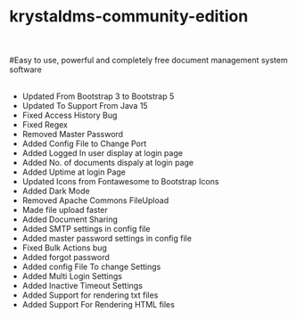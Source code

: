 # krystaldms-community-edition<br/><br/>
#Easy to use, powerful and completely free document management system software<br/><br/>

- Updated From Bootstrap 3 to Bootstrap 5<br/>
- Updated To Support From Java 15<br/>
- Fixed Access History Bug<br/>
- Fixed Regex<br/>
- Removed Master Password<br/>
- Added Config File to Change Port<br/>
- Added Logged In user display at login page<br/>
- Added No. of documents dispaly at login page<br/>
- Added Uptime at login Page<br/>
- Updated Icons from Fontawesome to Bootstrap Icons<br/>
- Added Dark Mode<br/>
- Removed Apache Commons FileUpload<br/>
- Made file upload faster<br/>
- Added Document Sharing<br/>
- Added SMTP settings in config file<br/>
- Added master password settings in config file<br/>
- Fixed Bulk Actions bug<br/>
- Added forgot password<br/>
- Added config File To change Settings<br/>
- Added Multi Login Settings <br/>
- Added Inactive Timeout Settings <br/>
- Added Support for rendering txt files <br/>
- Added Support For Rendering HTML files <br/>
